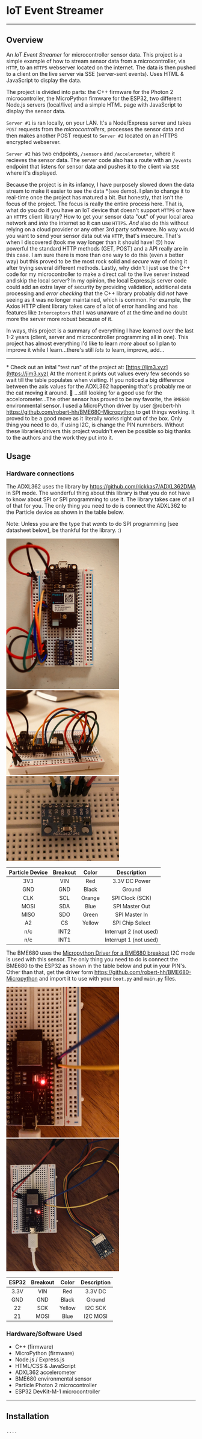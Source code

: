 # IoT Event Streamer

---

## Overview

An _IoT Event Streamer_ for microcontroller sensor data. This project is a simple example of how to stream sensor data from a microcontroller, via `HTTP`, to an `HTTPS` webserver located on the internet. The data is then pushed to a client on the live server via SSE (server-sent events). Uses HTML & JavaScript to display the data.

The project is divided into parts: the C++ firmware for the Photon 2 microcontroller, the MicroPython firmware for the ESP32, two different Node.js servers (local/live) and a simple HTML page with JavaScript to display the sensor data.

`Server #1` is ran locally, on your LAN. It's a Node/Express server and takes `POST` requests from the _microcontrollers_, processes the sensor data and then makes another POST request to `Server #2` located on an HTTPS encrypted webserver.

`Server #2` has two endpoints, `/sensors` and `/accelerometer`, where it recieves the sensor data. The server code also has a route with an `/events` endpoint that listens for sensor data and pushes it to the client via `SSE` where it's displayed.

Because the project is in its infancy, I have purposely slowed down the data stream to make it easier to see the data \*(see demo). I plan to change it to real-time once the project has matured a bit. But honestly, that isn't the focus of the project. The focus is really the entire process here. That is, what do you do if you have an IoT device that doesn't support `HTTPS` or have an `HTTPS` client library? How to get your sensor data "out" of your local area network and _into_ the internet so it can use `HTTPS`. *And* also do this without relying on a cloud provider or any other 3rd party softwware. No way would you want to send your sensor data out via `HTTP`, that's insecure. That's when I discovered (took me way longer than it should have! 🙃) how powerful the standard HTTP methods (GET, POST) and a API really are in this case. I am sure there is more than one way to do this (even a better way) but this proved to be the most rock solid and _secure_ way of doing it after trying several different methods. Lastly, why didn't I just use the C++ code for my microcontroller to make a direct call to the live server instead and skip the local server? In my opinion, the local Express.js server code could add an extra layer of security by providing validation, additional data processing and *error checking* that the C++ library probably did _not_ have seeing as it was no longer maintained, which is common. For example, the Axios HTTP client library takes care of a lot of error handling and has features like `Interceptors` that I was unaware of at the time and no doubt more the server more robust because of it.

In ways, this project is a summary of everything I have learned over the last 1-2 years (client, server and microcontroller programming all in one). This project has almost everything I'd like to learn _more_ about so I plan to improve it while I learn...there's still _lots_ to learn, improve, add...

---

\* Check out an inital "test run" of the project at: [https://jim3.xyz](https://jim3.xyz) At the moment it prints out values every few seconds so wait till the table populates when visiting. If you noticed a big difference between the axis values for the ADXL362 happening that's probably me or the cat moving it around. 🤣 ...still looking for a good use for the accelorometer...The other sensor has proved to be my favorite, the `BME680` environmental sensor. I used a MicroPython driver by user @robert-hh https://github.com/robert-hh/BME680-Micropython to get things working. It proved to be a good move as it literally works right out of the box. Only thing you need to do, if using I2C, is change the PIN numnbers. Without these libraries/drivers this project wouldn't even be possible so big thanks to the authors and the work they put into it.

## Usage

### Hardware connections

The ADXL362 uses the library by https://github.com/rickkas7/ADXL362DMA in SPI mode. The wonderful thing about this library is that you do not have to know about SPI or SPI programming to use it. The library takes care of all of that for you. The only thing you need to do is connect the ADXL362 to the Particle device as shown in the table below.

Note: Unless you are the type that _wants_ to do SPI programming [see datasheet below], be thankful for the library. :)

<img src="images/01-adxl362.jpg" alt="adxl362" width="300"/><br>
<img src="images/02-adxl362.jpg" alt="adxl362" width="300"/>
<img src="images/03-adxl362.jpg" alt="adxl362" width="300"/>

| Particle Device | Breakout | Color  |      Description       |
| :-------------: | :------: | :----: | :--------------------: |
|       3V3       |   VIN    |  Red   |     3.3V DC Power      |
|       GND       |   GND    | Black  |         Ground         |
|       CLK       |   SCL    | Orange |    SPI Clock (SCK)     |
|      MOSI       |   SDA    |  Blue  |     SPI Master Out     |
|      MISO       |   SDO    | Green  |     SPI Master In      |
|       A2        |    CS    | Yellow |    SPI Chip Select     |
|       n/c       |   INT2   |        | Interrupt 2 (not used) |
|       n/c       |   INT1   |        | Interrupt 1 (not used) |

The BME680 uses the [Micropython Driver for a BME680 breakout](https://github.com/robert-hh/BME680-Micropython) I2C mode is used with this sensor. The only thing you need to do is connect the BME680 to the ESP32 as shown in the table below and put in your PIN's. Other than that, get the driver form https://github.com/robert-hh/BME680-Micropython and import it to use with your `boot.py` and `main.py` files.

<img src="images/bme680-1.jpg" alt="adxl362" width="300"/>
<img src="images/bme680-2.jpg" alt="adxl362" width="300"/><br>

| ESP32 | Breakout | Color  | Description |
| :---: | :------: | :----: | :---------: |
| 3.3V  |   VIN    |  Red   |   3.3V DC   |
|  GND  |   GND    | Black  |   Ground    |
|  22  |   SCK     | Yellow |   I2C SCK   |
|  21  |   MOSI    |  Blue  |   I2C MOSI  |

### Hardware/Software Used

-   C++ (firmware)
-   MicroPython (firmware)
-   Node.js / Express.js
-   HTML/CSS & JavaScript
-   ADXL362 accelerometer
-   BME680 environmental sensor
-   Particle Photon 2 microcontroller
-   ESP32 DevKit-M-1 microcontroller

---

## Installation

`....`
